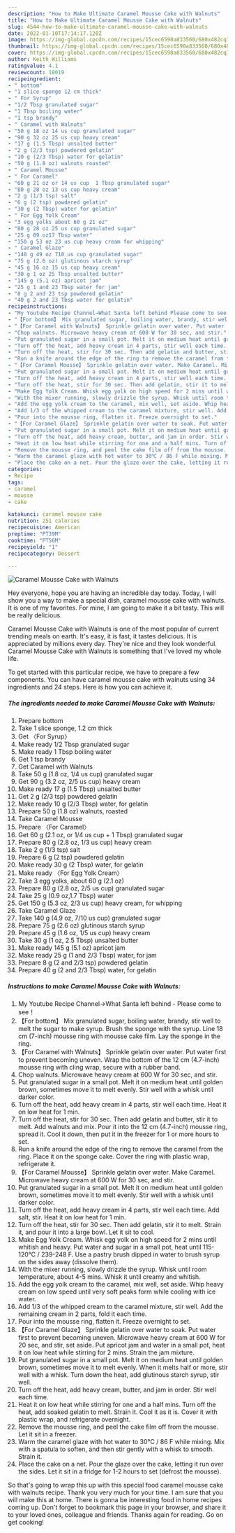 ```yaml
---
description: "How to Make Ultimate Caramel Mousse Cake with Walnuts"
title: "How to Make Ultimate Caramel Mousse Cake with Walnuts"
slug: 4544-how-to-make-ultimate-caramel-mousse-cake-with-walnuts
date: 2022-01-10T17:14:17.120Z
image: https://img-global.cpcdn.com/recipes/15cec6590a833560/680x482cq70/caramel-mousse-cake-with-walnuts-recipe-main-photo.jpg
thumbnail: https://img-global.cpcdn.com/recipes/15cec6590a833560/680x482cq70/caramel-mousse-cake-with-walnuts-recipe-main-photo.jpg
cover: https://img-global.cpcdn.com/recipes/15cec6590a833560/680x482cq70/caramel-mousse-cake-with-walnuts-recipe-main-photo.jpg
author: Keith Williams
ratingvalue: 4.1
reviewcount: 18019
recipeingredient:
- " bottom"
- "1 slice sponge 12 cm thick"
- " For Syrup"
- "1/2 Tbsp granulated sugar"
- "1 Tbsp boiling water"
- "1 tsp brandy"
- " Caramel with Walnuts"
- "50 g 18 oz 14 us cup granulated sugar"
- "90 g 32 oz 25 us cup heavy cream"
- "17 g (1.5 Tbsp) unsalted butter"
- "2 g (2/3 tsp) powdered gelatin"
- "10 g (2/3 Tbsp) water for gelatin"
- "50 g (1.8 oz) walnuts roasted"
- " Caramel Mousse"
- " For Caramel"
- "60 g 21 oz or 14 us cup  1 Tbsp granulated sugar"
- "80 g 28 oz 13 us cup heavy cream"
- "2 g (1/3 tsp) salt"
- "6 g (2 tsp) powdered gelatin"
- "30 g (2 Tbsp) water for gelatin"
- " For Egg Yolk Cream"
- "3 egg yolks about 60 g 21 oz"
- "80 g 28 oz 25 us cup granulated sugar"
- "25 g 09 oz17 Tbsp water"
- "150 g 53 oz 23 us cup heavy cream for whipping"
- " Caramel Glaze"
- "140 g 49 oz 710 us cup granulated sugar"
- "75 g (2.6 oz) glutinous starch syrup"
- "45 g 16 oz 15 us cup heavy cream"
- "30 g 1 oz 25 Tbsp unsalted butter"
- "145 g (5.1 oz) apricot jam"
- "25 g 1 and 23 Tbsp water for jam"
- "8 g 2 and 23 tsp powdered gelatin"
- "40 g 2 and 23 Tbsp water for gelatin"
recipeinstructions:
- "My Youtube Recipe Channel→What Santa left behind Please come to see！"
- "【For bottom】 Mix granulated sugar, boiling water, brandy, stir well to melt the sugar to make syrup. Brush the sponge with the syrup. Line 18 cm (7-inch) mousse ring with mousse cake film. Lay the sponge in the ring."
- "【For Caramel with Walnuts】 Sprinkle gelatin over water. Put water first to prevent becoming uneven. Wrap the bottom of the 12 cm (4.7-inch) mousse ring with cling wrap, secure with a rubber band."
- "Chop walnuts. Microwave heavy cream at 600 W for 30 sec, and stir."
- "Put granulated sugar in a small pot. Melt it on medium heat until golden brown, sometimes move it to melt evenly. Stir well with a whisk until darker color."
- "Turn off the heat, add heavy cream in 4 parts, stir well each time. Heat it on low heat for 1 min."
- "Turn off the heat, stir for 30 sec. Then add gelatin and butter, stir it to melt. Add walnuts and mix. Pour it into the 12 cm (4.7-inch) mousse ring, spread it. Cool it down, then put it in the freezer for 1 or more hours to set."
- "Run a knife around the edge of the ring to remove the caramel from the ring. Place it on the sponge cake. Cover the ring with plastic wrap, refrigerate it."
- "【For Caramel Mousse】 Sprinkle gelatin over water. Make Caramel. Microwave heavy cream at 600 W for 30 sec, and stir."
- "Put granulated sugar in a small pot. Melt it on medium heat until golden brown, sometimes move it to melt evenly. Stir well with a whisk until darker color."
- "Turn off the heat, add heavy cream in 4 parts, stir well each time. Add salt, stir. Heat it on low heat for 1 min."
- "Turn off the heat, stir for 30 sec. Then add gelatin, stir it to melt. Strain it, and pour it into a large bowl. Let it sit to cool."
- "Make Egg Yolk Cream. Whisk egg yolk on high speed for 2 mins until whitish and heavy. Put water and sugar in a small pot, heat until 115-120℃ / 239-248 F. Use a pastry brush dipped in water to brush syrup on the sides away (dissolve them)."
- "With the mixer running, slowly drizzle the syrup. Whisk until room temperature, about 4-5 mins. Whisk it until creamy and whitish."
- "Add the egg yolk cream to the caramel, mix well, set aside. Whip heavy cream on low speed until very soft peaks form while cooling with ice water."
- "Add 1/3 of the whipped cream to the caramel mixture, stir well. Add the remaining cream in 2 parts, fold it each time."
- "Pour into the mousse ring, flatten it. Freeze overnight to set."
- "【For Caramel Glaze】 Sprinkle gelatin over water to soak. Put water first to prevent becoming uneven. Microwave heavy cream at 600 W for 20 sec, and stir, set aside. Put apricot jam and water in a small pot, heat it on low heat while stirring for 2 mins. Strain the jam mixture."
- "Put granulated sugar in a small pot. Melt it on medium heat until golden brown, sometimes move it to melt evenly. When it melts half or more, stir well with a whisk. Turn down the heat, add glutinous starch syrup, stir well."
- "Turn off the heat, add heavy cream, butter, and jam in order. Stir well each time."
- "Heat it on low heat while stirring for one and a half mins. Turn off the heat, add soaked gelatin to melt. Strain it. Cool it as it is. Cover it with plastic wrap, and refrigerate overnight."
- "Remove the mousse ring, and peel the cake film off from the mousse. Let it sit in a freezer."
- "Warm the caramel glaze with hot water to 30℃ / 86 F while mixing. Mix with a spatula to soften, and then stir gently with a whisk to smooth. Strain it."
- "Place the cake on a net. Pour the glaze over the cake, letting it run over the sides. Let it sit in a fridge for 1-2 hours to set (defrost the mousse)."
categories:
- Recipe
tags:
- caramel
- mousse
- cake

katakunci: caramel mousse cake 
nutrition: 251 calories
recipecuisine: American
preptime: "PT39M"
cooktime: "PT56M"
recipeyield: "1"
recipecategory: Dessert

---
```



![Caramel Mousse Cake with Walnuts](https://img-global.cpcdn.com/recipes/15cec6590a833560/680x482cq70/caramel-mousse-cake-with-walnuts-recipe-main-photo.jpg)

Hey everyone, hope you are having an incredible day today. Today, I will show you a way to make a special dish, caramel mousse cake with walnuts. It is one of my favorites. For mine, I am going to make it a bit tasty. This will be really delicious.

Caramel Mousse Cake with Walnuts is one of the most popular of current trending meals on earth. It's easy, it is fast, it tastes delicious. It is appreciated by millions every day. They're nice and they look wonderful. Caramel Mousse Cake with Walnuts is something that I've loved my whole life.




To get started with this particular recipe, we have to prepare a few components. You can have caramel mousse cake with walnuts using 34 ingredients and 24 steps. Here is how you can achieve it.

<!--inarticleads1-->

##### The ingredients needed to make Caramel Mousse Cake with Walnuts:

1. Prepare  bottom
1. Take 1 slice sponge, 1.2 cm thick
1. Get  〈For Syrup〉
1. Make ready 1/2 Tbsp granulated sugar
1. Make ready 1 Tbsp boiling water
1. Get 1 tsp brandy
1. Get  Caramel with Walnuts
1. Take 50 g (1.8 oz, 1/4 us cup) granulated sugar
1. Get 90 g (3.2 oz, 2/5 us cup) heavy cream
1. Make ready 17 g (1.5 Tbsp) unsalted butter
1. Get 2 g (2/3 tsp) powdered gelatin
1. Make ready 10 g (2/3 Tbsp) water, for gelatin
1. Prepare 50 g (1.8 oz) walnuts, roasted
1. Take  Caramel Mousse
1. Prepare  〈For Caramel〉
1. Get 60 g (2.1 oz, or 1/4 us cup + 1 Tbsp) granulated sugar
1. Prepare 80 g (2.8 oz, 1/3 us cup) heavy cream
1. Take 2 g (1/3 tsp) salt
1. Prepare 6 g (2 tsp) powdered gelatin
1. Make ready 30 g (2 Tbsp) water, for gelatin
1. Make ready  〈For Egg Yolk Cream〉
1. Take 3 egg yolks, about 60 g (2.1 oz)
1. Prepare 80 g (2.8 oz, 2/5 us cup) granulated sugar
1. Take 25 g (0.9 oz,1.7 Tbsp) water
1. Get 150 g (5.3 oz, 2/3 us cup) heavy cream, for whipping
1. Take  Caramel Glaze
1. Take 140 g (4.9 oz, 7/10 us cup) granulated sugar
1. Prepare 75 g (2.6 oz) glutinous starch syrup
1. Prepare 45 g (1.6 oz, 1/5 us cup) heavy cream
1. Take 30 g (1 oz, 2.5 Tbsp) unsalted butter
1. Make ready 145 g (5.1 oz) apricot jam
1. Make ready 25 g (1 and 2/3 Tbsp) water, for jam
1. Prepare 8 g (2 and 2/3 tsp) powdered gelatin
1. Prepare 40 g (2 and 2/3 Tbsp) water, for gelatin




<!--inarticleads2-->

##### Instructions to make Caramel Mousse Cake with Walnuts:

1. My Youtube Recipe Channel→What Santa left behind - Please come to see！
1. 【For bottom】 Mix granulated sugar, boiling water, brandy, stir well to melt the sugar to make syrup. Brush the sponge with the syrup. Line 18 cm (7-inch) mousse ring with mousse cake film. Lay the sponge in the ring.
1. 【For Caramel with Walnuts】 Sprinkle gelatin over water. Put water first to prevent becoming uneven. Wrap the bottom of the 12 cm (4.7-inch) mousse ring with cling wrap, secure with a rubber band.
1. Chop walnuts. Microwave heavy cream at 600 W for 30 sec, and stir.
1. Put granulated sugar in a small pot. Melt it on medium heat until golden brown, sometimes move it to melt evenly. Stir well with a whisk until darker color.
1. Turn off the heat, add heavy cream in 4 parts, stir well each time. Heat it on low heat for 1 min.
1. Turn off the heat, stir for 30 sec. Then add gelatin and butter, stir it to melt. Add walnuts and mix. Pour it into the 12 cm (4.7-inch) mousse ring, spread it. Cool it down, then put it in the freezer for 1 or more hours to set.
1. Run a knife around the edge of the ring to remove the caramel from the ring. Place it on the sponge cake. Cover the ring with plastic wrap, refrigerate it.
1. 【For Caramel Mousse】 Sprinkle gelatin over water. Make Caramel. Microwave heavy cream at 600 W for 30 sec, and stir.
1. Put granulated sugar in a small pot. Melt it on medium heat until golden brown, sometimes move it to melt evenly. Stir well with a whisk until darker color.
1. Turn off the heat, add heavy cream in 4 parts, stir well each time. Add salt, stir. Heat it on low heat for 1 min.
1. Turn off the heat, stir for 30 sec. Then add gelatin, stir it to melt. Strain it, and pour it into a large bowl. Let it sit to cool.
1. Make Egg Yolk Cream. Whisk egg yolk on high speed for 2 mins until whitish and heavy. Put water and sugar in a small pot, heat until 115-120℃ / 239-248 F. Use a pastry brush dipped in water to brush syrup on the sides away (dissolve them).
1. With the mixer running, slowly drizzle the syrup. Whisk until room temperature, about 4-5 mins. Whisk it until creamy and whitish.
1. Add the egg yolk cream to the caramel, mix well, set aside. Whip heavy cream on low speed until very soft peaks form while cooling with ice water.
1. Add 1/3 of the whipped cream to the caramel mixture, stir well. Add the remaining cream in 2 parts, fold it each time.
1. Pour into the mousse ring, flatten it. Freeze overnight to set.
1. 【For Caramel Glaze】 Sprinkle gelatin over water to soak. Put water first to prevent becoming uneven. Microwave heavy cream at 600 W for 20 sec, and stir, set aside. Put apricot jam and water in a small pot, heat it on low heat while stirring for 2 mins. Strain the jam mixture.
1. Put granulated sugar in a small pot. Melt it on medium heat until golden brown, sometimes move it to melt evenly. When it melts half or more, stir well with a whisk. Turn down the heat, add glutinous starch syrup, stir well.
1. Turn off the heat, add heavy cream, butter, and jam in order. Stir well each time.
1. Heat it on low heat while stirring for one and a half mins. Turn off the heat, add soaked gelatin to melt. Strain it. Cool it as it is. Cover it with plastic wrap, and refrigerate overnight.
1. Remove the mousse ring, and peel the cake film off from the mousse. Let it sit in a freezer.
1. Warm the caramel glaze with hot water to 30℃ / 86 F while mixing. Mix with a spatula to soften, and then stir gently with a whisk to smooth. Strain it.
1. Place the cake on a net. Pour the glaze over the cake, letting it run over the sides. Let it sit in a fridge for 1-2 hours to set (defrost the mousse).




So that's going to wrap this up with this special food caramel mousse cake with walnuts recipe. Thank you very much for your time. I am sure that you will make this at home. There is gonna be interesting food in home recipes coming up. Don't forget to bookmark this page in your browser, and share it to your loved ones, colleague and friends. Thanks again for reading. Go on get cooking!
